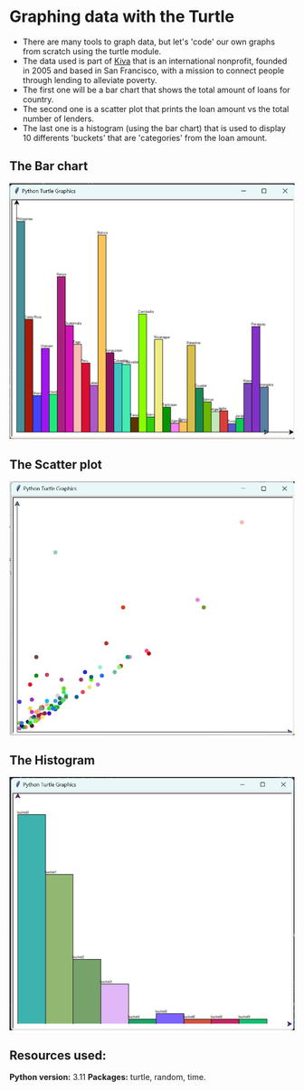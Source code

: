 # Graphing data with the Turtle
* There are many tools to graph data, but let's 'code' our own graphs from scratch using the turtle module.
* The data used is part of [Kiva](http://kiva.org/) that is an international nonprofit, founded in 2005 and based in San Francisco, with a mission to connect people 
through lending to alleviate poverty.
* The first one will be a bar chart that shows the total amount of loans for country.
* The second one is a scatter plot that prints the loan amount vs the total number of lenders.
* The last one is a histogram (using the bar chart) that is used to display 10 differents 'buckets' that are 'categories' from the loan amount.

## The Bar chart
![alt text](https://github.com/scastrodri/Python_projects/blob/main/Graphic_Turtle/Bar-chart.png)
## The Scatter plot
![alt text](https://github.com/scastrodri/Python_projects/blob/main/Graphic_Turtle/Sactterplot.png)
## The Histogram
![alt text](https://github.com/scastrodri/Python_projects/blob/main/Graphic_Turtle/Histogram.png)

## Resources used:
**Python version:** 3.11
**Packages:** turtle, random, time.

